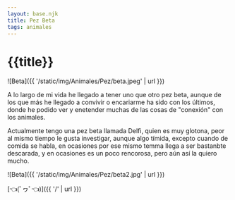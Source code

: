 ```yaml
---
layout: base.njk
title: Pez Beta
tags: animales
---
```


# {{title}}

![Beta]({{ '/static/img/Animales/Pez/beta.jpeg' | url }})

A lo largo de mi vida he llegado a tener uno que otro pez beta, aunque de los que más he llegado a convivir o encariarme ha sido con los últimos, donde he podido ver y enetender muchas de las cosas de "conexión" con los animales.

Actualmente tengo una pez beta llamada Delfi, quien es muy glotona, peor al mismo tiempo le gusta investigar, aunque algo tímida, excepto cuando de comida se habla, en ocasiones por ese mismo temma llega a ser bastanbte descarada, y en ocasiones es un poco rencorosa, pero aún así la quiero mucho.

![Beta]({{ '/static/img/Animales/Pez/beta2.jpg' | url }})

[👈(ﾟヮﾟ👈)]({{ '/' | url }})
